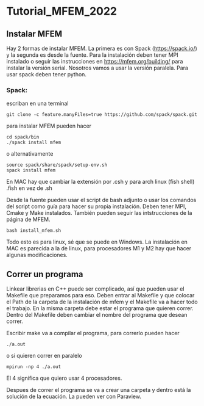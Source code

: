 # Tutorial_MFEM_2022

## Instalar MFEM

Hay 2 formas de instalar MFEM. La primera es con Spack (https://spack.io/) y la segunda es desde la fuente. Para la instalación deben tener MPI instalado o seguir las instrucciones en https://mfem.org/building/ para instalar la versión serial. Nosotros vamos a usar la versión paralela. Para usar spack deben tener python.

### Spack:

escriban en una terminal 

```
git clone -c feature.manyFiles=true https://github.com/spack/spack.git
```

para instalar MFEM pueden hacer

```
cd spack/bin
./spack install mfem
```

o alternativamente

```
source spack/share/spack/setup-env.sh
spack install mfem
```

En MAC hay que cambiar la extensión por .csh y para arch linux (fish shell) .fish en vez de .sh

Desde la fuente pueden usar el script de bash adjunto o usar los comandos del script como guía para hacer su propia instalación.  Deben tener MPI, Cmake y Make instalados. También pueden seguir las intstrucciones de la página de MFEM.

```
bash install_mfem.sh
```

Todo esto es para linux, sé que se puede en Windows. La instalación en MAC es parecida a la de linux, para procesadores M1 y M2 hay que hacer algunas modificaciones.

## Correr un programa 

Linkear librerias en C++ puede ser complicado, así que pueden usar el Makefile que preparamos para eso. Deben entrar al Makefile y que colocar el Path de la carpeta de la instalación de mfem y el Makefile va a hacer todo el trabajo. En la misma carpeta debe estar el programa que quieren correr. Dentro del Makefile deben cambiar el nombre del programa que desean correr. 

Escribir make va a compilar el programa, para correrlo pueden hacer 

```
./a.out 
```

o si quieren correr en paralelo 

```
mpirun -np 4 ./a.out
```

El 4 significa que quiero usar 4 procesadores. 

Despues de correr el programa se va a crear una carpeta y dentro está la solución de la ecuación. La pueden ver con Paraview.